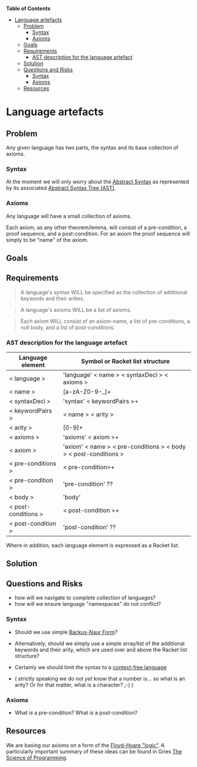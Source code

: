**Table of Contents**

  - [Language artefacts](#language-artefacts)
    - [Problem](#problem)
      - [Syntax](#syntax)
      - [Axioms](#axioms)
    - [Goals](#goals)
    - [Requirements](#requirements)
      - [AST description for the language artefact](#ast-description-for-the-language-artefact)
    - [Solution](#solution)
    - [Questions and Risks](#questions-and-risks)
      - [Syntax](#syntax)
      - [Axioms](#axioms)
    - [Resources](#resources)

<!--- END TOC -->

# Language artefacts

## Problem

Any given language has two parts, the syntax and its base collection of 
axioms.

### Syntax

At the moment we will only worry about the [Abstract 
Syntax](https://en.wikipedia.org/wiki/Abstract_syntax) as represented by 
its associated [Abstract Syntax Tree 
(AST)](https://en.wikipedia.org/wiki/Abstract_syntax_tree).

### Axioms

Any language will have a small collection of axioms.

Each axiom, as any other theorem/lemma, will consist of a pre-condition, 
a proof sequence, and a post-condition. For an axiom the proof sequence 
will simply to be "name" of the axiom.

## Goals

## Requirements

> A language's syntax WILL be specified as the collection of additional 
> keywords and their arities.

> A language's axioms WILL be a list of axioms.

> Each axiom WILL consist of an axiom-name, a list of pre-conditions, a 
> null body, and a list of post-conditions.

### AST description for the language artefact

| Language element    | Symbol or Racket list structure |
| ---------------     | ------------------------------- |
| < language >        | 'language' < name > < syntaxDecl > < axioms > |
| < name >            | [a-zA-Z0-9-_]+ |
| < syntaxDecl >      | 'syntax' < keywordPairs >+ |
| < keywordPairs >    | < name > < arity > |
| < arity >           | [0-9]+ |
| < axioms >          | 'axioms' < axiom >+ |
| < axiom >           | 'axiom' < name > < pre-conditions > < body > < post-conditions > |
| < pre-conditions >  | < pre-condition>+ |
| < pre-condition >   | 'pre-condition' ?? |
| < body >            | 'body' |
| < post-conditions > | < post-condition >+ |
| < post-condition >  | 'post-condition' ?? |

Where in addition, each language element is expressed as a Racket list.

## Solution

## Questions and Risks

* how will we navigate to complete collection of languages?
* how will we ensure language "namespaces" do not conflict?

### Syntax

* Should we use simple [Backus-Naur 
Form](https://en.wikipedia.org/wiki/Backus%E2%80%93Naur_Form)?

* Alternatively, should we simply use a simple array/list of the additional 
keywords and their arity, which are used over and above the Racket list 
structure?

* Certainly we should limit the syntax to a [context-free 
language](https://en.wikipedia.org/wiki/Context-free_language)

* ( strictly speaking we do not *yet* know that a number is... so what is 
an arity? Or for that matter, what is a character? ;-) )

### Axioms

* What *is* a pre-condition? What *is* a post-condition?

## Resources

We are basing our axioms on a form of the [Floyd-Hoare 
"logic"](https://en.wikipedia.org/wiki/Hoare_logic). A particularly 
important summary of these ideas can be found in Gries [The Science of 
Programming](http://link.springer.com/book/10.1007%2F978-1-4612-5983-1).